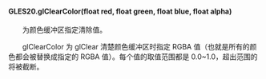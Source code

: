 #### GLES20.glClearColor(float red, float green, float blue, float alpha)
　　为颜色缓冲区指定清除值。

　　glClearColor 为 glClear 清楚颜色缓冲区时指定 RGBA 值（也就是所有的颜色都会被替换成指定的 RGBA 值）。每个值的取值范围都是 0.0~1.0，超出范围的将被截断。

